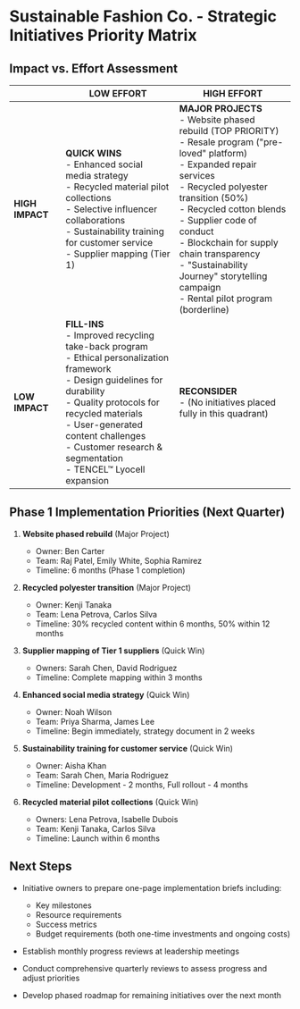 # Sustainable Fashion Co. - Strategic Initiatives Priority Matrix

## Impact vs. Effort Assessment

| | **LOW EFFORT** | **HIGH EFFORT** |
|---|---|---|
| **HIGH IMPACT** | **QUICK WINS** <br>- Enhanced social media strategy <br>- Recycled material pilot collections <br>- Selective influencer collaborations <br>- Sustainability training for customer service <br>- Supplier mapping (Tier 1) | **MAJOR PROJECTS** <br>- Website phased rebuild (TOP PRIORITY) <br>- Resale program ("pre-loved" platform) <br>- Expanded repair services <br>- Recycled polyester transition (50%) <br>- Recycled cotton blends <br>- Supplier code of conduct <br>- Blockchain for supply chain transparency <br>- "Sustainability Journey" storytelling campaign <br>- Rental pilot program (borderline) |
| **LOW IMPACT** | **FILL-INS** <br>- Improved recycling take-back program <br>- Ethical personalization framework <br>- Design guidelines for durability <br>- Quality protocols for recycled materials <br>- User-generated content challenges <br>- Customer research & segmentation <br>- TENCEL™ Lyocell expansion | **RECONSIDER** <br>- (No initiatives placed fully in this quadrant) |

## Phase 1 Implementation Priorities (Next Quarter)

1. **Website phased rebuild** (Major Project)
   - Owner: Ben Carter
   - Team: Raj Patel, Emily White, Sophia Ramirez
   - Timeline: 6 months (Phase 1 completion)

2. **Recycled polyester transition** (Major Project)
   - Owner: Kenji Tanaka
   - Team: Lena Petrova, Carlos Silva
   - Timeline: 30% recycled content within 6 months, 50% within 12 months

3. **Supplier mapping of Tier 1 suppliers** (Quick Win)
   - Owners: Sarah Chen, David Rodriguez
   - Timeline: Complete mapping within 3 months

4. **Enhanced social media strategy** (Quick Win)
   - Owner: Noah Wilson
   - Team: Priya Sharma, James Lee
   - Timeline: Begin immediately, strategy document in 2 weeks

5. **Sustainability training for customer service** (Quick Win)
   - Owner: Aisha Khan
   - Team: Sarah Chen, Maria Rodriguez
   - Timeline: Development - 2 months, Full rollout - 4 months

6. **Recycled material pilot collections** (Quick Win)
   - Owners: Lena Petrova, Isabelle Dubois
   - Team: Kenji Tanaka, Carlos Silva
   - Timeline: Launch within 6 months

## Next Steps

- Initiative owners to prepare one-page implementation briefs including:
  - Key milestones
  - Resource requirements
  - Success metrics
  - Budget requirements (both one-time investments and ongoing costs)

- Establish monthly progress reviews at leadership meetings
- Conduct comprehensive quarterly reviews to assess progress and adjust priorities
- Develop phased roadmap for remaining initiatives over the next month 